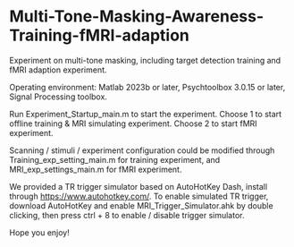 # Multi-Tone-Masking-Awareness-Training-fMRI-adaption
Experiment on multi-tone masking, including target detection training and fMRI adaption experiment.

Operating environment: Matlab 2023b or later, Psychtoolbox 3.0.15 or later, Signal Processing toolbox.

Run Experiment_Startup_main.m to start the experiment.
Choose 1 to start offline training & MRI simulating experiment.
Choose 2 to start fMRI experiment.

Scanning / stimuli / experiment configuration could be modified through Training_exp_setting_main.m for training experiment, and MRI_exp_settings_main.m for fMRI experiment.

We provided a TR trigger simulator based on AutoHotKey Dash, install through https://www.autohotkey.com/.
To enable simulated TR trigger, download AutoHotKey and enable MRI_Trigger_Simulator.ahk by double clicking, then press ctrl + 8 to enable / disable trigger simulator.

Hope you enjoy!
